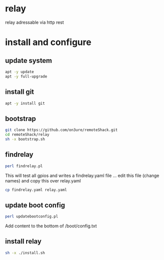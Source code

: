# relay

relay adressable via http rest

# install and configure

## update system

```sh
apt -y update
apt -y full-upgrade
```

## install git
```sh
apt -y install git
```

## bootstrap
```sh
git clone https://github.com/on3ure/remoteShack.git
cd remoteShack/relay
sh -x bootstrap.sh
```

## findrelay
```sh
perl findrelay.pl
```

This will test all gpios and writes a findrelay.yaml file ... edit this file (change names) and copy this over relay.yaml

```sh
cp findrelay.yaml relay.yaml
```

## update boot config
```sh
perl updatebootconfig.pl
```

Add content to the bottom of /boot/config.txt

## install relay
```sh
sh -x ./install.sh
```
